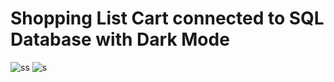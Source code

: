 # Shopping List Cart connected to SQL Database with Dark Mode
![ss](https://user-images.githubusercontent.com/101192809/204550438-1fe90975-c689-4216-a974-ab6faa45f2d7.png)
![s](https://user-images.githubusercontent.com/101192809/204550418-59777aed-d8c3-462c-8c79-08b70af7e820.png)

